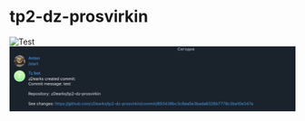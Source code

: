 # tp2-dz-prosvirkin

![Test](https://github.com/zDearks/tp2-dz-prosvirkin/actions/workflows/main.yml/badge.svg)
![screenshot](https://github.com/zDearks/tp2-dz-prosvirkin/blob/main/bot_screenshot.png)
